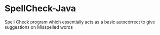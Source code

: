 # SpellCheck-Java
Spell Check program which essentially acts as a basic autocorrect to give suggestions on Misspelled words
